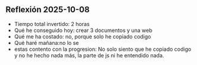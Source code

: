 ## Reflexión 2025-10-08
- Tiempo total invertido: 2 horas
- Qué he conseguido hoy: crear 3  documentos y una web
- Qué me ha costado: no, porque solo he copiado codigo
- Qué haré mañana:no lo se
- estas contento con la progresion: No solo siento que he copiado codigo y no he hecho nada más, la parte de js ni he entendido nada.
